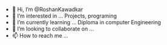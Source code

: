 - 👋 Hi, I’m @RoshanKawadkar
- 👀 I’m interested in ... Projects, programing 
- 🌱 I’m currently learning ... Diploma in computer Engineering 
- 💞️ I’m looking to collaborate on ...
- 📫 How to reach me ...

<!---
RoshanKawadkar/RoshanKawadkar is a ✨ special ✨ repository because its `README.md` (this file) appears on your GitHub profile.
You can click the Preview link to take a look at your changes.
--->
